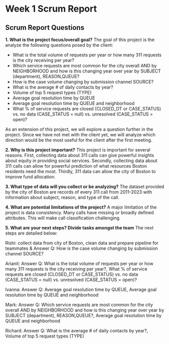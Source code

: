 # Week 1 Scrum Report


## Scrum Report Questions

**1.  What is the project focus/overall goal?**
The goal of this project is the analyze the following questions posed by the client:
- What is the total volume of requests per year or how many 311 requests is the city receiving per year?
- Which service requests are most common for the city overall AND by NEIGHBORHOOD and how is this changing year over year by SUBJECT (department), REASON,QUEUE?
- How is the case volume changing by submission channel SOURCE?
-   What is the average # of daily contacts by year? 
-   Volume of top 5 request types (TYPE)
-   Average goal resolution time by QUEUE
-   Average goal resolution time by QUEUE and neighborhood
-   What % of service requests are closed (CLOSED_DT or CASE_STATUS) vs. no data (CASE_STATUS = null) vs. unresolved (CASE_STATUS = open)?

As an extension of this project, we will explore a question further in the project. Since we have not met with the client yet, we will analyze which direction would be the most useful for the client after the first meeting.

**2. Why is this project important?**
This project is important for several reasons. First, collecting data about 311 calls can give powerful insights about equity in providing social services. Secondly, collecting data about 311 calls can allow for powerful prediction of what resources Boston residents need the most. Thirdly, 311 data can allow the city of Boston to improve fund allocation. 

**3. What type of data will you collect or be analyzing?**
The dataset provided by the city of Boston are records of every 311 call from 2011-2023 with information about subject, reason, and type of the call.

**4. What are potential limitations of the project?**
A major limitation of the project is data consistency. Many calls have missing or broadly defined attributes. This will make call classification challenging.

**5. What are your next steps? Divide tasks amongst the team**
The next steps are detailed below:

Rishi: collect data from city of Boston, clean data and prepare pipeline for teammates & Answer Q:  How is the case volume changing by submission channel SOURCE?

Arianit: Answer Q: What is the total volume of requests per year or how many 311 requests is the city receiving per year?,  What % of service requests are closed (CLOSED_DT or CASE_STATUS) vs. no data (CASE_STATUS = null) vs. unresolved (CASE_STATUS = open)?

Ivanna: Answer Q:  Average goal resolution time by QUEUE, Average goal resolution time by QUEUE and neighborhood

Mark: Answer Q: Which service requests are most common for the city overall AND by NEIGHBORHOOD and how is this changing year over year by SUBJECT (department), REASON,QUEUE?, Average goal resolution time by QUEUE and neighborhood


Richard: Answer Q:  What is the average # of daily contacts by year?,  Volume of top 5 request types (TYPE)



